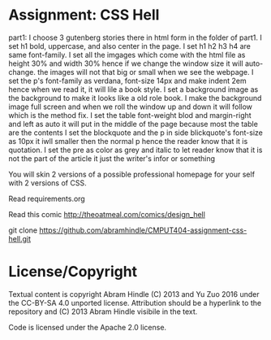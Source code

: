 Assignment: CSS Hell
====================

part1:
I choose 3 gutenberg stories there in html form in the folder of part1.
I set h1 bold, uppercase, and also center in the page.
I set h1 h2 h3 h4 are same font-family.
I set all the imgages which come with the html file as height 30% and width 30% hence if we change the window size it will auto-change. the images will not that big or small when we see the webpage.
I set the p's font-family as verdana, font-size 14px and make indent 2em hence when we read it, it will lile a book style. 
I set a background image as the background to make it looks like a old role book. 
I make the background image full screen and when we roll the window up and down it will follow which is the method fix.
I set the table font-weight blod and margin-right and left as auto it will put in the middle of the page because most the table are the contents
I set the blockquote and the p in side blickquote's font-size as 10px it iwll smaller then the normal p hence the reader know that it is quotation.
I set the pre as color as grey and italic to let reader know that it is not the part of the article it just the writer's infor or something

You will skin 2 versions of a possible professional homepage for your self with 2 versions of CSS.

Read requirements.org

Read this comic http://theoatmeal.com/comics/design_hell

git clone https://github.com/abramhindle/CMPUT404-assignment-css-hell.git

License/Copyright
=================

Textual content is copyright Abram Hindle (C) 2013 and Yu Zuo 2016 under the CC-BY-SA
4.0 unported license. Attribution should be a hyperlink to the
repository and (C) 2013 Abram Hindle visibile in the text.

Code is licensed under the Apache 2.0 license.


